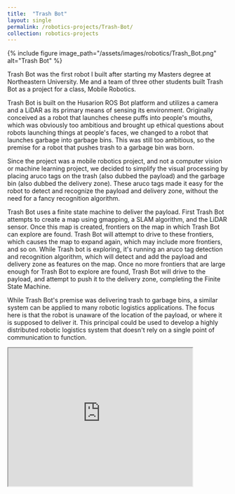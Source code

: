 ```yaml
---
title:  "Trash Bot"
layout: single
permalink: /robotics-projects/Trash-Bot/
collection: robotics-projects
---
```


{% include figure image_path="/assets/images/robotics/Trash_Bot.png" alt="Trash Bot" %}

Trash Bot was the first robot I built after starting my Masters degree at Northeastern University. Me and a team of three other students built Trash Bot as a project for a class, Mobile Robotics.

Trash Bot is built on the Husarion ROS Bot platform and utilizes a camera and a LiDAR as its primary means of sensing its environment. Originally conceived as a robot that launches cheese puffs into people's mouths, which was obviously too ambitious and brought up ethical questions about robots launching things at people's faces, we changed to a robot that launches garbage into garbage bins. This was still too ambitious, so the premise for a robot that pushes trash to a garbage bin was born.

Since the project was a mobile robotics project, and not a computer vision or machine learning project, we decided to simplify the visual processing by placing aruco tags on the trash (also dubbed the payload) and the garbage bin (also dubbed the delivery zone). These aruco tags made it easy for the robot to detect and recognize the payload and delivery zone, without the need for a fancy recognition algorithm.

Trash Bot uses a finite state machine to deliver the payload. First Trash Bot attempts to create a map using gmapping, a SLAM algorithm, and the LiDAR sensor. Once this map is created, frontiers on the map in which Trash Bot can explore are found. Trash Bot will attempt to drive to these frontiers, which causes the map to expand again, which may include more frontiers, and so on. While Trash bot is exploring, it's running an aruco tag detection and recognition algorithm, which will detect and add the payload and delivery zone as features on the map. Once no more frontiers that are large enough for Trash Bot to explore are found, Trash Bot will drive to the payload, and attempt to push it to the delivery zone, completing the Finite State Machine.

While Trash Bot's premise was delivering trash to garbage bins, a similar system can be applied to many robotic logistics applications. The focus here is that the robot is unaware of the location of the payload, or where it is supposed to deliver it. This principal could be used to develop a highly distributed robotic logistics system that doesn't rely on a single point of communication to function.

<iframe width="420" height="315"
    src="https://www.youtube.com/embed/i2JQFqSjcbQ">
</iframe> 
